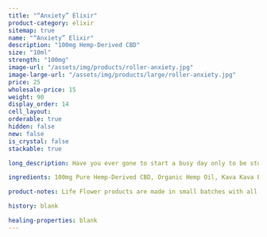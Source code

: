 ```yaml
---
title: "“Anxiety” Elixir"
product-category: elixir
sitemap: true
name: "“Anxiety” Elixir"
description: "100mg Hemp-Derived CBD"
size: "10ml"
strength: "100mg"
image-url: "/assets/img/products/roller-anxiety.jpg"
image-large-url: "/assets/img/products/large/roller-anxiety.jpg"
price: 25
wholesale-price: 15
weight: 90
display_order: 14
cell_layout:
orderable: true
hidden: false
new: false
is_crystal: false
stackable: true

long_description: Have you ever gone to start a busy day only to be stopped in your tracks by overthinking, paranoia or a nervous mind? We have the perfect all natural solution to those pesky shakes and jitters! Relieve anxiety the way nature intended with this amazing smelling medicated essential oil roll-on. Handcrafted with a soothing, infused blend of essential oils, corresponding organic herbs as well as a quartz crystal chip to amplify it all. Handcrafted in small batches with love and care.

ingredients: 100mg Pure Hemp-Derived CBD, Organic Hemp Oil, Kava Kava Extract, Blend of Therapeutic-grade Essential Oils, Organic Herbs, Sunflower Lecithin, Vitamin E, Cleansed & Charged Crystal.

product-notes: Life Flower products are made in small batches with all-natural and boutique ingredients. Orders are processed and shipped in 7-10 days.

history: blank

healing-properties: blank
---
```

